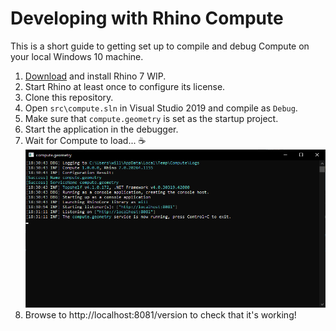 # Developing with Rhino Compute

This is a short guide to getting set up to compile and debug Compute on your local Windows 10 machine.

1. [Download](https://www.rhino3d.com/download/rhino-for-windows/wip) and install Rhino 7 WIP.
1. Start Rhino at least once to configure its license.
1. Clone this repository.
1. Open `src\compute.sln` in Visual Studio 2019 and compile as `Debug`.
1. Make sure that `compute.geometry` is set as the startup project.
1. Start the application in the debugger.
1. Wait for Compute to load... ☕️
    ![compute.geometry.exe](images/compute_geometry_screenshot.png)
1. Browse to http://localhost:8081/version to check that it's working!